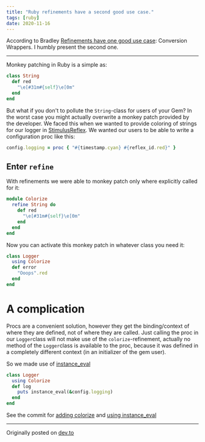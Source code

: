 ```yaml
---
title: "Ruby refinements have a second good use case."
tags: [ruby]
date: 2020-11-16
---
```

According to Bradley [Refinements have one good use case](http://www.soulcutter.com/articles/ruby-refinements-have-one-good-use-case.html): Conversion Wrappers. I humbly present the second one.

---


Monkey patching in Ruby is a simple as:

```ruby
class String
  def red
    "\e[#31m#{self}\e[0m"
  end
end
```

But what if you don't to pollute the `String`-class for users of your Gem? In the worst case you might actually overwrite a monkey patch provided by the developer. We faced this when we wanted to provide coloring of strings for our logger in [StimulusReflex](https://docs.stimulusreflex.com/). We wanted our users to be able to write a configuration proc like this:

```ruby
config.logging = proc { "#{timestamp.cyan} #{reflex_id.red}" }
```

## Enter `refine`

With refinements we were able to monkey patch only where explicitly called for it:

```ruby
module Colorize
  refine String do
    def red
      "\e[#31m#{self}\e[0m"
    end
  end
end
```

Now you can activate this monkey patch in whatever class you need it:

```ruby
class Logger
  using Colorize
  def error
    "Ooops".red
  end
end
```

# A complication

Procs are a convenient solution, however they get the binding/context of where they are defined, not of where they are called. Just calling the proc in our `Logger`class will not make use of the `colorize`-refinement, actually no method of the `Logger`class is available to the proc, because it was defined in a completely different context (in an initializer of the gem user).

So we made use of [instance_eval](https://apidock.com/ruby/Object/instance_eval)

```ruby
class Logger
  using Colorize
  def log
    puts instance_eval(&config.logging)
  end
end
```

See the commit for [adding colorize](https://github.com/hopsoft/stimulus_reflex/pull/337/commits/ef5e8d0047962740dd5e48919e1c5d3571172d9a) and [using instance_eval](https://github.com/hopsoft/stimulus_reflex/pull/337/commits/0e301d63951eb1910983ddb7c9a934d7d1225e58)

---

Originally posted on [dev.to](https://dev.to/rolandstuder/ruby-refinements-have-a-second-good-use-case-42jk)